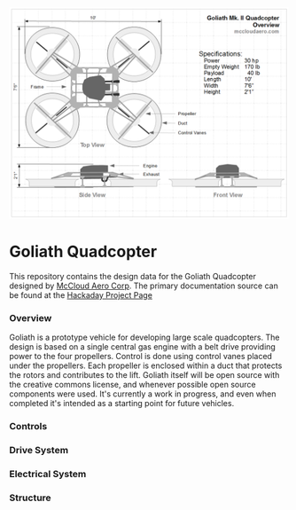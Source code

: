
![Overview](https://raw.githubusercontent.com/mccloudaero/goliath-quadcopter/master/overview.png)
# Goliath Quadcopter
This repository contains the design data for the Goliath Quadcopter designed by
[McCloud Aero Corp](http://www.mccloudaero.com). The primary documentation source can be found at the
[Hackaday Project Page](https://hackaday.io/project/1230-goliath-a-gas-powered-quadcopter)

### Overview
Goliath is a prototype vehicle for developing large scale quadcopters. The design is based on a single central gas engine with a belt drive providing power to the four propellers. Control is done using control vanes placed under the propellers. Each propeller is enclosed within a duct that protects the rotors and contributes to the lift. Goliath itself will be open source with the creative commons license, and whenever possible open source components were used. It's currently a work in progress, and even when completed it's intended as a starting point for future vehicles.

### Controls
### Drive System
### Electrical System
### Structure
